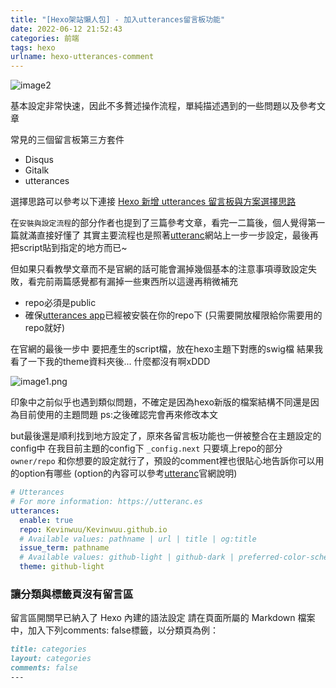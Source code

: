 ```yaml
---
title: "[Hexo架站懶人包] - 加入utterances留言板功能"
date: 2022-06-12 21:52:43
categories: 前端
tags: hexo
urlname: hexo-utterances-comment
---
```


![image2](image2.png)

基本設定非常快速，因此不多贅述操作流程，單純描述遇到的一些問題以及參考文章

常見的三個留言板第三方套件

- Disqus
- Gitalk
- utterances

選擇思路可以參考以下連接
[Hexo 新增 utterances 留言板與方案選擇思路](https://blog.kyomind.tw/hexo-blog-reply/)

<!--more-->

在`安裝與設定流程`的部分作者也提到了三篇參考文章，看完一二篇後，個人覺得第一篇就滿直接好懂了
其實主要流程也是照著[utteranc](https://utteranc.es/)網站上一步一步設定，最後再把script貼到指定的地方而已~

但如果只看教學文章而不是官網的話可能會漏掉幾個基本的注意事項導致設定失敗，看完前兩篇感覺都有漏掉一些東西所以這邊再稍微補充

- repo必須是public
- 確保[utterances app](https://github.com/apps/utterances)已經被安裝在你的repo下 (只需要開放權限給你需要用的repo就好)

在官網的最後一步中
要把產生的script檔，放在hexo主題下對應的swig檔
結果我看了一下我的theme資料夾後...
什麼都沒有啊xDDD

![image1.png](image1.png)

印象中之前似乎也遇到類似問題，不確定是因為hexo新版的檔案結構不同還是因為目前使用的主題問題
ps:之後確認完會再來修改本文

but最後還是順利找到地方設定了，原來各留言板功能也一併被整合在主題設定的config中
在我目前主題的config下 `_config.next`
只要填上repo的部分`owner/repo` 和你想要的設定就行了，預設的comment裡也很貼心地告訴你可以用的option有哪些
(option的內容可以參考[utteranc](https://utteranc.es/)官網說明)

```yml
# Utterances
# For more information: https://utteranc.es
utterances:
  enable: true
  repo: Kevinwuu/Kevinwuu.github.io
  # Available values: pathname | url | title | og:title
  issue_term: pathname
  # Available values: github-light | github-dark | preferred-color-scheme | github-dark-orange | icy-dark | dark-blue | photon-dark | boxy-light
  theme: github-light
```

### 讓分類與標籤頁沒有留言區

留言區開關早已納入了 Hexo 內建的語法設定
請在頁面所屬的 Markdown 檔案中，加入下列comments: false標籤，以分類頁為例：

```markdown
title: categories
layout: categories
comments: false
---
